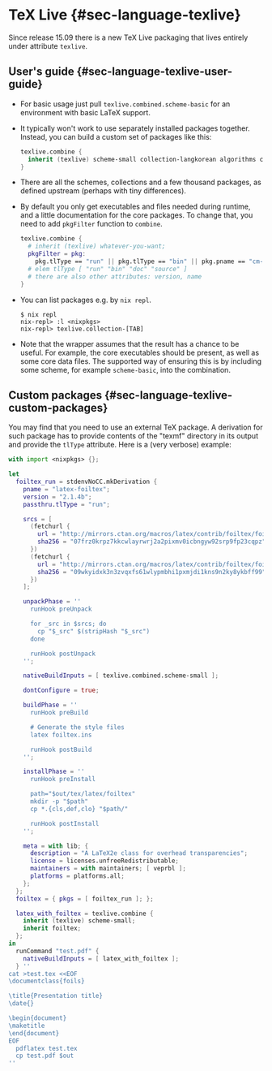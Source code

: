 
# TeX Live {#sec-language-texlive}

Since release 15.09 there is a new TeX Live packaging that lives entirely under attribute `texlive`.

## User's guide {#sec-language-texlive-user-guide}

- For basic usage just pull `texlive.combined.scheme-basic` for an environment with basic LaTeX support.
- It typically won't work to use separately installed packages together. Instead, you can build a custom set of packages like this:

  ```nix
  texlive.combine {
    inherit (texlive) scheme-small collection-langkorean algorithms cm-super;
  }
  ```

- There are all the schemes, collections and a few thousand packages, as defined upstream (perhaps with tiny differences).
- By default you only get executables and files needed during runtime, and a little documentation for the core packages. To change that, you need to add `pkgFilter` function to `combine`.

  ```nix
  texlive.combine {
    # inherit (texlive) whatever-you-want;
    pkgFilter = pkg:
      pkg.tlType == "run" || pkg.tlType == "bin" || pkg.pname == "cm-super";
    # elem tlType [ "run" "bin" "doc" "source" ]
    # there are also other attributes: version, name
  }
  ```

- You can list packages e.g. by `nix repl`.

  ```ShellSession
  $ nix repl
  nix-repl> :l <nixpkgs>
  nix-repl> texlive.collection-[TAB]
  ```

- Note that the wrapper assumes that the result has a chance to be useful. For example, the core executables should be present, as well as some core data files. The supported way of ensuring this is by including some scheme, for example `scheme-basic`, into the combination.

## Custom packages {#sec-language-texlive-custom-packages}


You may find that you need to use an external TeX package. A derivation for such package has to provide contents of the "texmf" directory in its output and provide the `tlType` attribute. Here is a (very verbose) example:

```nix
with import <nixpkgs> {};

let
  foiltex_run = stdenvNoCC.mkDerivation {
    pname = "latex-foiltex";
    version = "2.1.4b";
    passthru.tlType = "run";

    srcs = [
      (fetchurl {
        url = "http://mirrors.ctan.org/macros/latex/contrib/foiltex/foiltex.dtx";
        sha256 = "07frz0krpz7kkcwlayrwrj2a2pixmv0icbngyw92srp9fp23cqpz";
      })
      (fetchurl {
        url = "http://mirrors.ctan.org/macros/latex/contrib/foiltex/foiltex.ins";
        sha256 = "09wkyidxk3n3zvqxfs61wlypmbhi1pxmjdi1kns9n2ky8ykbff99";
      })
    ];

    unpackPhase = ''
      runHook preUnpack

      for _src in $srcs; do
        cp "$_src" $(stripHash "$_src")
      done

      runHook postUnpack
    '';

    nativeBuildInputs = [ texlive.combined.scheme-small ];

    dontConfigure = true;

    buildPhase = ''
      runHook preBuild

      # Generate the style files
      latex foiltex.ins

      runHook postBuild
    '';

    installPhase = ''
      runHook preInstall

      path="$out/tex/latex/foiltex"
      mkdir -p "$path"
      cp *.{cls,def,clo} "$path/"

      runHook postInstall
    '';

    meta = with lib; {
      description = "A LaTeX2e class for overhead transparencies";
      license = licenses.unfreeRedistributable;
      maintainers = with maintainers; [ veprbl ];
      platforms = platforms.all;
    };
  };
  foiltex = { pkgs = [ foiltex_run ]; };

  latex_with_foiltex = texlive.combine {
    inherit (texlive) scheme-small;
    inherit foiltex;
  };
in
  runCommand "test.pdf" {
    nativeBuildInputs = [ latex_with_foiltex ];
  } ''
cat >test.tex <<EOF
\documentclass{foils}

\title{Presentation title}
\date{}

\begin{document}
\maketitle
\end{document}
EOF
  pdflatex test.tex
  cp test.pdf $out
''
```
